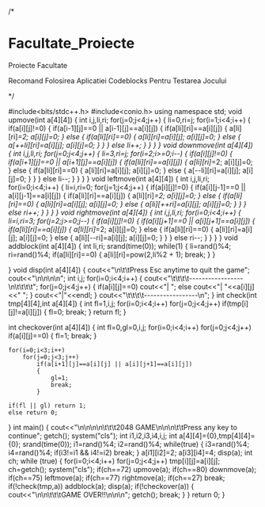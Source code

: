/*
# Facultate_Proiecte
Proiecte Facultate

Recomand Folosirea Aplicatiei Codeblocks Pentru Testarea Jocului

*/

#include<bits/stdc++.h>
#include<conio.h>
using namespace std;
void upmove(int a[4][4])
{
	int i,j,li,ri;
	for(j=0;j<4;j++)
	{
		li=0,ri=j;
		for(i=1;i<4;i++)
		{
			if(a[i][j]!=0)
			{
				if(a[i-1][j]==0 || a[i-1][j]==a[i][j])
				{
					if(a[li][ri]==a[i][j])
					{
						a[li][ri]*=2;
						a[i][j]=0;
					}
					else
					{
						if(a[li][ri]==0)
						{
							a[li][ri]=a[i][j];
							a[i][j]=0;
						}
						else
						{
							a[++li][ri]=a[i][j];
							a[i][j]=0;
						}
					}
				}
				else li++;
			}
		}
	}
}
void downmove(int a[4][4])
{
	int i,j,li,ri;
	for(j=0;j<4;j++)
	{
		li=3,ri=j;
		for(i=2;i>=0;i--)
		{
			if(a[i][j]!=0)
			{
				if(a[i+1][j]==0 || a[i+1][j]==a[i][j])
				{
					if(a[li][ri]==a[i][j])
					{
						a[li][ri]*=2;
						a[i][j]=0;
					}
					else
					{
						if(a[li][ri]==0)
						{
							a[li][ri]=a[i][j];
							a[i][j]=0;
						}
						else
						{
							a[--li][ri]=a[i][j];
							a[i][j]=0;
						}
					}
				}
				else li--;
			}
		}
	}
}
void leftmove(int a[4][4])
{
	int i,j,li,ri;
	for(i=0;i<4;i++)
	{
		li=i,ri=0;
		for(j=1;j<4;j++)
		{
			if(a[i][j]!=0)
			{
				if(a[i][j-1]==0 || a[i][j-1]==a[i][j])
				{
					if(a[li][ri]==a[i][j])
					{
						a[li][ri]*=2;
						a[i][j]=0;
					}
					else
					{
						if(a[li][ri]==0)
						{
							a[li][ri]=a[i][j];
							a[i][j]=0;
						}
						else
						{
							a[li][++ri]=a[i][j];
							a[i][j]=0;
						}
					}
				}
				else ri++;
			}
		}
	}
}
void rightmove(int a[4][4])
{
	int i,j,li,ri;
	for(i=0;i<4;i++)
	{
		li=i,ri=3;
		for(j=2;j>=0;j--)
		{
			if(a[i][j]!=0)
			{
				if(a[i][j+1]==0 || a[i][j+1]==a[i][j])
				{
					if(a[li][ri]==a[i][j])
					{
						a[li][ri]*=2;
						a[i][j]=0;
					}
					else
					{
						if(a[li][ri]==0)
						{
							a[li][ri]=a[i][j];
							a[i][j]=0;
						}
						else
						{
							a[li][--ri]=a[i][j];
							a[i][j]=0;
						}
					}
				}
				else ri--;
			}
		}
	}
}
void addblock(int a[4][4])
{
	int li,ri;
	srand(time(0));
	while(1)
	{
		li=rand()%4;
		ri=rand()%4;
		if(a[li][ri]==0)
		{
			a[li][ri]=pow(2,li%2 + 1);
			break;
		}
	}

}
void disp(int a[4][4])
{
	cout<<"\n\t\tPress Esc anytime to quit the game";
	cout<<"\n\n\n\n";
	int i,j;
	for(i=0;i<4;i++)
	{
		cout<<"\t\t\t\t-----------------\n\t\t\t\t";
		for(j=0;j<4;j++)
		{
			if(a[i][j]==0) cout<<"|   ";
			else
				cout<<"| "<<a[i][j]<<" ";
		}
		cout<<"|"<<endl;
	}
	cout<<"\t\t\t\t-----------------\n";
}
int check(int tmp[4][4],int a[4][4])
{
	int fl=1,i,j;
	for(i=0;i<4;i++)
    	for(j=0;j<4;j++)
    		if(tmp[i][j]!=a[i][j])
    		{
    			fl=0;
    			break;
			}
	return fl;
}

int checkover(int a[4][4])
{
	int fl=0,gl=0,i,j;
	for(i=0;i<4;i++)
    	for(j=0;j<4;j++)
    		if(a[i][j]==0)
    		{
    			fl=1;
				break;
			}

	for(i=0;i<3;i++)
    	for(j=0;j<3;j++)
    		if(a[i+1][j]==a[i][j] || a[i][j+1]==a[i][j])
    		{
    			gl=1;
    			break;
			}

	if(fl || gl) return 1;
	else return 0;
}
int main()
{
	cout<<"\n\n\n\n\t\t\t2048 GAME\n\n\n\t\tPress any key to continue";
	getch();
	system("cls");
	int i1,i2,i3,i4,i,j;
	int a[4][4]={0},tmp[4][4]={0};
	srand(time(0));
	i1=rand()%4;
	i2=rand()%4;
	while(true)
	{
		i3=rand()%4;
		i4=rand()%4;
		if(i3!=i1 && i4!=i2) break;
	}
	a[i1][i2]=2;
	a[i3][i4]=4;
	disp(a);
	int ch;
	while (true)
    {
    	for(i=0;i<4;i++)
    		for(j=0;j<4;j++)
    			tmp[i][j]=a[i][j];
    	ch=getch();
    	system("cls");
    	if(ch==72) upmove(a);
    	if(ch==80) downmove(a);
    	if(ch==75) leftmove(a);
    	if(ch==77) rightmove(a);
		if(ch==27) break;
		if(!check(tmp,a))
			addblock(a);
		disp(a);
		if(!checkover(a))
		{
			cout<<"\n\n\t\t\tGAME OVER!!\n\n\n";
			getch();
			break;
		}
	}
	return 0;
}
